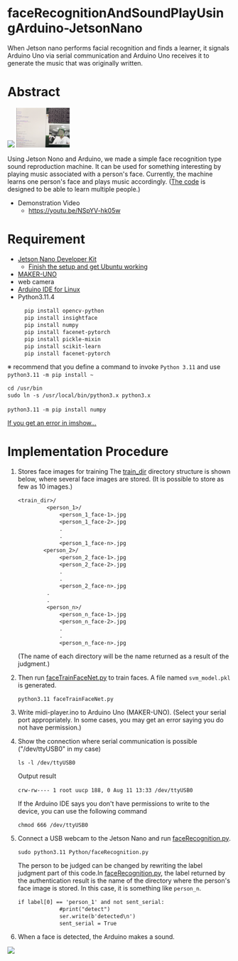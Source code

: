 # faceRecognitionAndSoundPlayUsingArduino-JetsonNano
When Jetson nano performs facial recognition and finds a learner, it signals Arduino Uno via serial communication and Arduino Uno receives it to generate the music that was originally written.

# Abstract
<img src="/images/setting.png" width=120> <img src="/images/faceRecognition.png" width=120>


Using Jetson Nono and Arduino, we made a simple face recognition type sound reproduction machine.
It can be used for something interesting by playing music associated with a person's face.
Currently, the machine learns one person's face and plays music accordingly.
([The code](/Python/faceTrainFaceNet.py) is designed to be able to learn multiple people.)
* Demonstration Video
  * https://youtu.be/NSpYV-hk05w

# Requirement
* [Jetson Nano Developer Kit](https://developer.nvidia.com/embedded/jetson-nano-developer-kit)
  * [Finish the setup and get Ubuntu working](https://developer.nvidia.com/embedded/learn/get-started-jetson-nano-devkit)
* [MAKER-UNO](https://futuranet.it/futurashop/image/catalog/data/Download/Maker%20Uno%20User's%20Manual.pdf)
* web camera
* [Arduino IDE for Linux](https://docs.arduino.cc/software/ide-v1/tutorials/Linux)
* Python3.11.4
  ```
    pip install opencv-python
    pip install insightface
    pip install numpy
    pip install facenet-pytorch
    pip install pickle-mixin
    pip install scikit-learn
    pip install facenet-pytorch
    ```
    

※ recommend that you define a command to invoke `Python 3.11` and use `python3.11 -m pip install ~`
```
cd /usr/bin
sudo ln -s /usr/local/bin/python3.x python3.x

python3.11 -m pip install numpy
```
[If you get an error in imshow...](https://qiita.com/tik26/items/a75e03e523926cd2f059)


# Implementation Procedure
1. Stores face images for training
   The [train_dir](/Python/train_dir/) directory structure is shown below, where several face images are stored. (It is possible to store as few as 10 images.)
   ```
   <train_dir>/
            <person_1>/
                <person_1_face-1>.jpg
                <person_1_face-2>.jpg
                .
                .
                <person_1_face-n>.jpg
           <person_2>/
                <person_2_face-1>.jpg
                <person_2_face-2>.jpg
                .
                .
                <person_2_face-n>.jpg
            .
            .
            <person_n>/
                <person_n_face-1>.jpg
                <person_n_face-2>.jpg
                .
                .
                <person_n_face-n>.jpg
   ```
   (The name of each directory will be the name returned as a result of the judgment.)
2. Then run [faceTrainFaceNet.py](/Python/faceTrainFaceNet.py) to train faces. A file named `svm_model.pkl` is generated.
   ```
   python3.11 faceTrainFaceNet.py
   ```
3. Write midi-player.ino to Arduino Uno (MAKER-UNO). (Select your serial port appropriately. In some cases, you may get an error saying you do not have permission.)
4. Show the connection where serial communication is possible ("/dev/ttyUSB0" in my case)
   ```
   ls -l /dev/ttyUSB0
   ```
   Output result


   `crw-rw---- 1 root uucp 188, 0 Aug 11 13:33 /dev/ttyUSB0`


   If the Arduino IDE says you don't have permissions to write to the device, you can use the following command
   ```
   chmod 666 /dev/ttyUSB0
   ```
5. Connect a USB webcam to the Jetson Nano and run [faceRecognition.py](/Python/faceRecgnition.py).
   ```
   sudo python3.11 Python/faceRecognition.py
   ```
   The person to be judged can be changed by rewriting the label judgment part of this code.In [faceRecognition.py](/Python/faceRecgnition.py), the label returned by the authentication result is the name of the directory where the person's face image is stored. In this case, it is something like `person_n`.
   ```
   if label[0] == 'person_1' and not sent_serial:
                #print("detect")
                ser.write(b'detected\n')
                sent_serial = True
   ```
6. When a face is detected, the Arduino makes a sound.

<img src="/images/recognitionAndSound.png" width=200>


